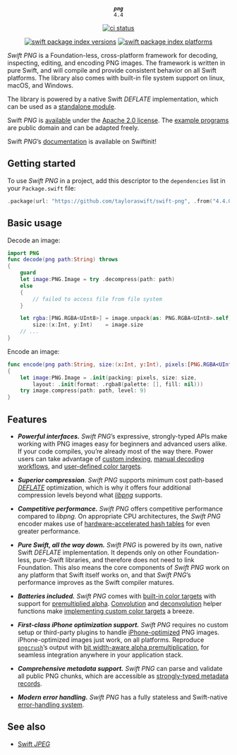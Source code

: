 <div align="center">

***`png`***<br>`4.4`

[![ci status](https://github.com/tayloraswift/swift-png/actions/workflows/build.yml/badge.svg)](https://github.com/tayloraswift/swift-png/actions/workflows/build.yml)


[![swift package index versions](https://img.shields.io/endpoint?url=https%3A%2F%2Fswiftpackageindex.com%2Fapi%2Fpackages%2Ftayloraswift%2Fswift-png%2Fbadge%3Ftype%3Dswift-versions)](https://swiftpackageindex.com/tayloraswift/swift-png)
[![swift package index platforms](https://img.shields.io/endpoint?url=https%3A%2F%2Fswiftpackageindex.com%2Fapi%2Fpackages%2Ftayloraswift%2Fswift-png%2Fbadge%3Ftype%3Dplatforms)](https://swiftpackageindex.com/tayloraswift/swift-png)

</div>

*Swift PNG* is a Foundation-less, cross-platform framework for decoding, inspecting, editing, and encoding PNG images. The framework is written in pure Swift, and will compile and provide consistent behavior on all Swift platforms. The library also comes with built-in file system support on linux, macOS, and Windows.

The library is powered by a native Swift *DEFLATE* implementation, which can be used as a [standalone module](https://swiftinit.org/docs/swift-png/lz77).

Swift *PNG* is [available](LICENSE) under the [Apache 2.0 license](https://www.apache.org/licenses/LICENSE-2.0). The [example programs](Snippets/) are public domain and can be adapted freely.

Swift *PNG*’s [documentation](https://swiftinit.org/docs/swift-png/png) is available on Swiftinit!

## Getting started

To use *Swift PNG* in a project, add this descriptor to the `dependencies` list in your `Package.swift` file:

```swift
.package(url: "https://github.com/tayloraswift/swift-png", .from("4.4.0"))
```

## Basic usage

Decode an image:

```swift
import PNG
func decode(png path:String) throws
{
    guard
    let image:PNG.Image = try .decompress(path: path)
    else
    {
        // failed to access file from file system
    }

    let rgba:[PNG.RGBA<UInt8>] = image.unpack(as: PNG.RGBA<UInt8>.self),
        size:(x:Int, y:Int)    = image.size
    // ...
}
```

Encode an image:

```swift
func encode(png path:String, size:(x:Int, y:Int), pixels:[PNG.RGBA<UInt8>]) throws
{
    let image:PNG.Image = .init(packing: pixels, size: size,
        layout: .init(format: .rgba8(palette: [], fill: nil)))
    try image.compress(path: path, level: 9)
}
```

## Features

- ***Powerful interfaces.*** *Swift PNG*’s expressive, strongly-typed APIs make working with PNG images easy for beginners and advanced users alike. If your code compiles, you’re already most of the way there. Power users can take advantage of [custom indexing](https://swiftinit.org/docs/swift-png/png/indexing), [manual decoding workflows](https://swiftinit.org/docs/swift-png/png/onlinedecoding), and [user-defined color targets](https://swiftinit.org/docs/swift-png/png/customcolor).

- ***Superior compression***. *Swift PNG* supports minimum cost path-based [*DEFLATE*](https://tools.ietf.org/html/rfc1951) optimization, which is why it offers four additional compression levels beyond what [*libpng*](http://www.libpng.org/pub/png/libpng.html) supports.

- ***Competitive performance.*** *Swift PNG* offers competitive performance compared to *libpng*. On appropriate CPU architectures, the *Swift PNG* encoder makes use of [hardware-accelerated hash tables](https://engineering.fb.com/2019/04/25/developer-tools/f14/) for even greater performance.

- ***Pure Swift, all the way down.*** *Swift PNG* is powered by its own, native Swift *DEFLATE* implementation. It depends only on other Foundation-less, pure-Swift libraries, and therefore does not need to link Foundation. This also means the core components of *Swift PNG* work on any platform that Swift itself works on, and that *Swift PNG*’s performance improves as the Swift compiler matures.

- ***Batteries included.*** *Swift PNG* comes with [built-in color targets](https://swiftinit.org/ptcl/swift-png/png/_pngcolor) with support for [premultiplied alpha](https://swiftinit.org/docs/swift-png/png/png/rgba.premultiplied). [Convolution](https://swiftinit.org/docs/swift-png/png/png.convolve(_:dereference:kernel:)?hash=O92V) and [deconvolution](https://swiftinit.org/docs/swift-png/png/png.deconvolve(_:as:depth:kernel:)?hash=2SQA0) helper functions make [implementing custom color targets](https://swiftinit.org/docs/swift-png/png/customcolor) a breeze.

- ***First-class iPhone optimization support.*** *Swift PNG* requires no custom setup or third-party plugins to handle [iPhone-optimized](https://swiftinit.org/docs/swift-png/png/iphoneoptimized) PNG images. iPhone-optimized images just work, on all platforms. Reproduce [`pngcrush`](https://developer.apple.com/library/archive/qa/qa1681/_index.html)’s output with [bit width-aware alpha premultiplication](https://swiftinit.org/docs/swift-png/png/png/rgba.premultiplied(as:)), for seamless integration anywhere in your application stack.

- ***Comprehensive metadata support.*** *Swift PNG* can parse and validate all public PNG chunks, which are accessible as [strongly-typed metadata records](https://swiftinit.org/docs/swift-png/png/png/metadata).

- ***Modern error handling.*** *Swift PNG* has a fully stateless and Swift-native [error-handling system](https://swiftinit.org/docs/swift-png/png/png/error).

## See also

* [Swift *JPEG*](https://github.com/tayloraswift/jpeg)
